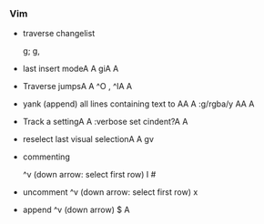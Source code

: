 ### Vim

- traverse changelist

    g; g,

- last insert modeA
A
    giA
A
- Traverse jumpsA
A
   ^O , ^IA
A
- yank (append) all lines containing text to AA
A
    :g/rgba/y AA
A
- Track a settingA
A
    :verbose set cindent?A
A
- reselect last visual selectionA
A
    gv

- commenting
   
   ^v  (down arrow: select first row)
   I #

- uncomment
  ^v (down arrow: select first row)
   x

- append
  ^v (down arrow)
  $ A <x>
